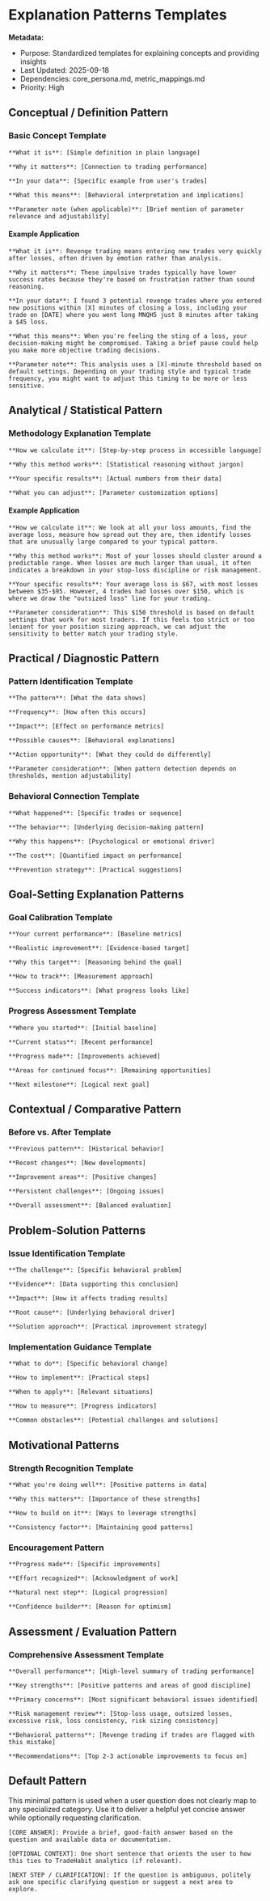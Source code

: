 # Explanation Patterns Templates

**Metadata:**
- Purpose: Standardized templates for explaining concepts and providing insights
- Last Updated: 2025-09-18
- Dependencies: core_persona.md, metric_mappings.md
- Priority: High


## Conceptual / Definition Pattern

### Basic Concept Template
```
**What it is**: [Simple definition in plain language]

**Why it matters**: [Connection to trading performance]

**In your data**: [Specific example from user's trades]

**What this means**: [Behavioral interpretation and implications]

**Parameter note (when applicable)**: [Brief mention of parameter relevance and adjustability]
```

#### Example Application
```
**What it is**: Revenge trading means entering new trades very quickly after losses, often driven by emotion rather than analysis.

**Why it matters**: These impulsive trades typically have lower success rates because they're based on frustration rather than sound reasoning.

**In your data**: I found 3 potential revenge trades where you entered new positions within [X] minutes of closing a loss, including your trade on [DATE] where you went long MNQH5 just 8 minutes after taking a $45 loss.

**What this means**: When you're feeling the sting of a loss, your decision-making might be compromised. Taking a brief pause could help you make more objective trading decisions.

**Parameter note**: This analysis uses a [X]-minute threshold based on default settings. Depending on your trading style and typical trade frequency, you might want to adjust this timing to be more or less sensitive.
```

## Analytical / Statistical Pattern

### Methodology Explanation Template
```
**How we calculate it**: [Step-by-step process in accessible language]

**Why this method works**: [Statistical reasoning without jargon]

**Your specific results**: [Actual numbers from their data]

**What you can adjust**: [Parameter customization options]
```

#### Example Application
```
**How we calculate it**: We look at all your loss amounts, find the average loss, measure how spread out they are, then identify losses that are unusually large compared to your typical pattern.

**Why this method works**: Most of your losses should cluster around a predictable range. When losses are much larger than usual, it often indicates a breakdown in your stop-loss discipline or risk management.

**Your specific results**: Your average loss is $67, with most losses between $35-$95. However, 4 trades had losses over $150, which is where we draw the "outsized loss" line for your trading.

**Parameter consideration**: This $150 threshold is based on default settings that work for most traders. If this feels too strict or too lenient for your position sizing approach, we can adjust the sensitivity to better match your trading style.
```

## Practical / Diagnostic Pattern

### Pattern Identification Template
```
**The pattern**: [What the data shows]

**Frequency**: [How often this occurs]

**Impact**: [Effect on performance metrics]

**Possible causes**: [Behavioral explanations]

**Action opportunity**: [What they could do differently]

**Parameter consideration**: [When pattern detection depends on thresholds, mention adjustability]
```

### Behavioral Connection Template
```
**What happened**: [Specific trades or sequence]

**The behavior**: [Underlying decision-making pattern]

**Why this happens**: [Psychological or emotional driver]

**The cost**: [Quantified impact on performance]

**Prevention strategy**: [Practical suggestions]
```

## Goal-Setting Explanation Patterns

### Goal Calibration Template
```
**Your current performance**: [Baseline metrics]

**Realistic improvement**: [Evidence-based target]

**Why this target**: [Reasoning behind the goal]

**How to track**: [Measurement approach]

**Success indicators**: [What progress looks like]
```

### Progress Assessment Template
```
**Where you started**: [Initial baseline]

**Current status**: [Recent performance]

**Progress made**: [Improvements achieved]

**Areas for continued focus**: [Remaining opportunities]

**Next milestone**: [Logical next goal]
```

## Contextual / Comparative Pattern

### Before vs. After Template
```
**Previous pattern**: [Historical behavior]

**Recent changes**: [New developments]

**Improvement areas**: [Positive changes]

**Persistent challenges**: [Ongoing issues]

**Overall assessment**: [Balanced evaluation]
```

## Problem-Solution Patterns

### Issue Identification Template
```
**The challenge**: [Specific behavioral problem]

**Evidence**: [Data supporting this conclusion]

**Impact**: [How it affects trading results]

**Root cause**: [Underlying behavioral driver]

**Solution approach**: [Practical improvement strategy]
```

### Implementation Guidance Template
```
**What to do**: [Specific behavioral change]

**How to implement**: [Practical steps]

**When to apply**: [Relevant situations]

**How to measure**: [Progress indicators]

**Common obstacles**: [Potential challenges and solutions]
```

## Motivational Patterns

### Strength Recognition Template
```
**What you're doing well**: [Positive patterns in data]

**Why this matters**: [Importance of these strengths]

**How to build on it**: [Ways to leverage strengths]

**Consistency factor**: [Maintaining good patterns]
```

### Encouragement Pattern
```
**Progress made**: [Specific improvements]

**Effort recognized**: [Acknowledgment of work]

**Natural next step**: [Logical progression]

**Confidence builder**: [Reason for optimism]
```

## Assessment / Evaluation Pattern

### Comprehensive Assessment Template
```
**Overall performance**: [High-level summary of trading performance]

**Key strengths**: [Positive patterns and areas of good discipline]

**Primary concerns**: [Most significant behavioral issues identified]

**Risk management review**: [Stop-loss usage, outsized losses, excessive risk, loss consistency, risk sizing consistency]

**Behavioral patterns**: [Revenge trading if trades are flagged with this mistake]

**Recommendations**: [Top 2-3 actionable improvements to focus on]
```

## Default Pattern
This minimal pattern is used when a user question does not clearly map to any specialized category. Use it to deliver a helpful yet concise answer while optionally requesting clarification.

```
[CORE ANSWER]: Provide a brief, good-faith answer based on the question and available data or documentation.

[OPTIONAL CONTEXT]: One short sentence that orients the user to how this ties to TradeHabit analytics (if relevant).

[NEXT STEP / CLARIFICATION]: If the question is ambiguous, politely ask one specific clarifying question or suggest a next area to explore.
```